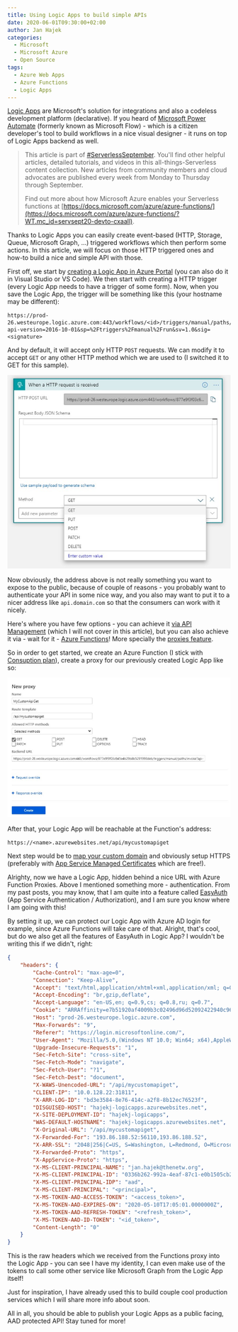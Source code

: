 ```yaml
---
title: Using Logic Apps to build simple APIs
date: 2020-06-01T09:30:00+02:00
author: Jan Hajek
categories:
  - Microsoft
  - Microsoft Azure
  - Open Source
tags:
  - Azure Web Apps
  - Azure Functions
  - Logic Apps
---
```


[Logic Apps](https://azure.microsoft.com/en-us/services/logic-apps/) are Microsoft's solution for integrations and also a codeless development platform (declarative). If you heard of [Microsoft Power Automate](http://flow.microsoft.com/) (formerly known as Microsoft Flow) - which is a citizen developer's tool to build workflows in a nice visual designer - it runs on top of Logic Apps backend as well.

> This article is part of [#ServerlessSeptember](https://aka.ms/ServerlessSeptember2020). You'll find other helpful articles, detailed tutorials, and videos in this all-things-Serverless content collection. New articles from community members and cloud advocates are published every week from Monday to Thursday through September. 
> 
> Find out more about how Microsoft Azure enables your Serverless functions at [https://docs.microsoft.com/azure/azure-functions/](https://docs.microsoft.com/azure/azure-functions/?WT.mc_id=servsept20-devto-cxaall). 

Thanks to Logic Apps you can easily create event-based (HTTP, Storage, Queue, Microsoft Graph, ...) triggered workflows which then perform some actions. In this article, we will focus on those HTTP triggered ones and how-to build a nice and simple API with those.

First off, we start by [creating a Logic App in Azure Portal](https://docs.microsoft.com/en-us/azure/logic-apps/quickstart-create-first-logic-app-workflow) (you can also do it in Visual Studio or VS Code). We then start with creating a HTTP trigger (every Logic App needs to have a trigger of some form). Now, when you save the Logic App, the trigger will be something like this (your hostname may be different):

```
https://prod-26.westeurope.logic.azure.com:443/workflows/<id>/triggers/manual/paths/invoke?api-version=2016-10-01&sp=%2Ftriggers%2Fmanual%2Frun&sv=1.0&sig=<signature>
```

And by default, it will accept only HTTP `POST` requests. We can modify it to accept `GET` or any other HTTP method which we are used to (I switched it to GET for this sample).

![](/uploads/2020/06/logic-apps-http-trigger-method.jpg)

Now obviously, the address above is not really something you want to expose to the public, because of couple of reasons - you probably want to authenticate your API in some nice way, and you also may want to put it to a nicer address like `api.domain.com` so that the consumers can work with it nicely.

Here's where you have few options - you can achieve it [via API Management](https://docs.microsoft.com/en-us/azure/api-management/import-logic-app-as-api) (which I will not cover in this article), but you can also achieve it via - wait for it - [Azure Functions](https://azure.microsoft.com/en-us/services/functions/)! More specially the [proxies feature](https://docs.microsoft.com/en-us/azure/azure-functions/functions-proxies).

So in order to get started, we create an Azure Function (I stick with [Consuption plan](https://docs.microsoft.com/en-us/azure/azure-functions/functions-scale#consumption-plan)), create a proxy for our previously created Logic App  like so:

![](/uploads/2020/06/logic-apps-create-functions-proxy.jpg)

After that, your Logic App will be reachable at the Function's address:

```
https://<name>.azurewebsites.net/api/mycustomapiget
```

Next step would be to [map your custom domain](https://docs.microsoft.com/en-us/azure/app-service/app-service-web-tutorial-custom-domain) and obviously setup HTTPS (preferably with [App Service Managed Certificates](https://docs.microsoft.com/en-us/azure/app-service/configure-ssl-certificate#create-a-free-certificate-preview) which are free!).

Alrighty, now we have a Logic App, hidden behind a nice URL with Azure Function Proxies. Above I mentioned something more - authentication. From my past posts, you may know, that I am quite into a feature called [EasyAuth](https://docs.microsoft.com/en-us/azure/app-service/overview-authentication-authorization) (App Service Authentication / Authorization), and I am sure you know where I am going with this!

By setting it up, we can protect our Logic App with Azure AD login for example, since Azure Functions will take care of that. Alright, that's cool, but do we also get all the features of EasyAuth in Logic App? I wouldn't be writing this if we didn't, right:

```json
{
    "headers": {
        "Cache-Control": "max-age=0",
        "Connection": "Keep-Alive",
        "Accept": "text/html,application/xhtml+xml,application/xml; q=0.9,image/webp,image/apng,*/*; q=0.8,application/signed-exchange; v=b3; q=0.9",
        "Accept-Encoding": "br,gzip,deflate",
        "Accept-Language": "en-US,en; q=0.9,cs; q=0.8,ru; q=0.7",
        "Cookie": "ARRAffinity=e7b51920af4009b3c02496d96d52092422940c96fcd01492bbb6e49112bf10e4",
        "Host": "prod-26.westeurope.logic.azure.com",
        "Max-Forwards": "9",
        "Referer": "https://login.microsoftonline.com/",
        "User-Agent": "Mozilla/5.0,(Windows NT 10.0; Win64; x64),AppleWebKit/537.36,(KHTML, like Gecko),Chrome/84.0.4133.0,Safari/537.36,Edg/84.0.508.0",
        "Upgrade-Insecure-Requests": "1",
        "Sec-Fetch-Site": "cross-site",
        "Sec-Fetch-Mode": "navigate",
        "Sec-Fetch-User": "?1",
        "Sec-Fetch-Dest": "document",
        "X-WAWS-Unencoded-URL": "/api/mycustomapiget",
        "CLIENT-IP": "10.0.128.22:31811",
        "X-ARR-LOG-ID": "bd3e3584-8e76-414c-a2f8-8b12ec76523f",
        "DISGUISED-HOST": "hajekj-logicapps.azurewebsites.net",
        "X-SITE-DEPLOYMENT-ID": "hajekj-logicapps",
        "WAS-DEFAULT-HOSTNAME": "hajekj-logicapps.azurewebsites.net",
        "X-Original-URL": "/api/mycustomapiget",
        "X-Forwarded-For": "193.86.188.52:56110,193.86.188.52",
        "X-ARR-SSL": "2048|256|C=US, S=Washington, L=Redmond, O=Microsoft Corporation, OU=Microsoft IT, CN=Microsoft IT TLS CA 5|CN=*.azurewebsites.net",
        "X-Forwarded-Proto": "https",
        "X-AppService-Proto": "https",
        "X-MS-CLIENT-PRINCIPAL-NAME": "jan.hajek@thenetw.org",
        "X-MS-CLIENT-PRINCIPAL-ID": "0336b262-992a-4eaf-87c1-e0b1505cb210",
        "X-MS-CLIENT-PRINCIPAL-IDP": "aad",
        "X-MS-CLIENT-PRINCIPAL": "<principal>",
        "X-MS-TOKEN-AAD-ACCESS-TOKEN": "<access_token>",
        "X-MS-TOKEN-AAD-EXPIRES-ON": "2020-05-10T17:05:01.0000000Z",
        "X-MS-TOKEN-AAD-REFRESH-TOKEN": "<refresh_token>",
        "X-MS-TOKEN-AAD-ID-TOKEN": "<id_token>",
        "Content-Length": "0"
    }
}
```

This is the raw headers which we received from the Functions proxy into the Logic App - you can see I have my identity, I can even make use of the tokens to call some other service like Microsoft Graph from the Logic App itself!

Just for inspiration, I have already used this to build couple cool production services which I will share more info about soon.

All in all, you should be able to publish your Logic Apps as a public facing, AAD protected API! Stay tuned for more!
